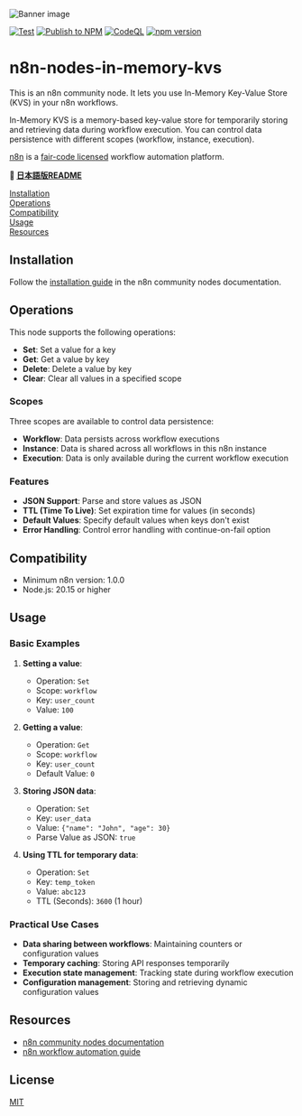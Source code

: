 ![Banner image](https://user-images.githubusercontent.com/10284570/173569848-c624317f-42b1-45a6-ab09-f0ea3c247648.png)

[![Test](https://github.com/oppai/n8n-nodes-in-memory-kvs/actions/workflows/test.yml/badge.svg)](https://github.com/oppai/n8n-nodes-in-memory-kvs/actions/workflows/test.yml)
[![Publish to NPM](https://github.com/oppai/n8n-nodes-in-memory-kvs/actions/workflows/publish.yml/badge.svg)](https://github.com/oppai/n8n-nodes-in-memory-kvs/actions/workflows/publish.yml)
[![CodeQL](https://github.com/oppai/n8n-nodes-in-memory-kvs/actions/workflows/codeql.yml/badge.svg)](https://github.com/oppai/n8n-nodes-in-memory-kvs/actions/workflows/codeql.yml)
[![npm version](https://badge.fury.io/js/n8n-nodes-in-memory-kvs.svg)](https://badge.fury.io/js/n8n-nodes-in-memory-kvs)

# n8n-nodes-in-memory-kvs

This is an n8n community node. It lets you use In-Memory Key-Value Store (KVS) in your n8n workflows.

In-Memory KVS is a memory-based key-value store for temporarily storing and retrieving data during workflow execution. You can control data persistence with different scopes (workflow, instance, execution).

[n8n](https://n8n.io/) is a [fair-code licensed](https://docs.n8n.io/reference/license/) workflow automation platform.

**📖 [日本語版README](README_ja.md)**

[Installation](#installation)  
[Operations](#operations)  
[Compatibility](#compatibility)  
[Usage](#usage)  
[Resources](#resources)  

## Installation

Follow the [installation guide](https://docs.n8n.io/integrations/community-nodes/installation/) in the n8n community nodes documentation.

## Operations

This node supports the following operations:

- **Set**: Set a value for a key
- **Get**: Get a value by key
- **Delete**: Delete a value by key
- **Clear**: Clear all values in a specified scope

### Scopes

Three scopes are available to control data persistence:

- **Workflow**: Data persists across workflow executions
- **Instance**: Data is shared across all workflows in this n8n instance
- **Execution**: Data is only available during the current workflow execution

### Features

- **JSON Support**: Parse and store values as JSON
- **TTL (Time To Live)**: Set expiration time for values (in seconds)
- **Default Values**: Specify default values when keys don't exist
- **Error Handling**: Control error handling with continue-on-fail option

## Compatibility

- Minimum n8n version: 1.0.0
- Node.js: 20.15 or higher

## Usage

### Basic Examples

1. **Setting a value**:
   - Operation: `Set`
   - Scope: `workflow`
   - Key: `user_count`
   - Value: `100`

2. **Getting a value**:
   - Operation: `Get`
   - Scope: `workflow`
   - Key: `user_count`
   - Default Value: `0`

3. **Storing JSON data**:
   - Operation: `Set`
   - Key: `user_data`
   - Value: `{"name": "John", "age": 30}`
   - Parse Value as JSON: `true`

4. **Using TTL for temporary data**:
   - Operation: `Set`
   - Key: `temp_token`
   - Value: `abc123`
   - TTL (Seconds): `3600` (1 hour)

### Practical Use Cases

- **Data sharing between workflows**: Maintaining counters or configuration values
- **Temporary caching**: Storing API responses temporarily
- **Execution state management**: Tracking state during workflow execution
- **Configuration management**: Storing and retrieving dynamic configuration values

## Resources

- [n8n community nodes documentation](https://docs.n8n.io/integrations/#community-nodes)
- [n8n workflow automation guide](https://docs.n8n.io/)

## License

[MIT](https://github.com/n8n-io/n8n-nodes-starter/blob/master/LICENSE.md)
